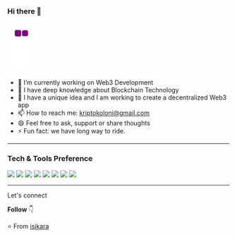 ### Hi there 👋

![snake gif](https://github.com/isikara/isikara/blob/output/github-contribution-grid-snake.gif)

- 🔭 I’m currently working on Web3 Development
- 🤔 I have deep knowledge about Blockchain Technology 
- 💬 I have a unique idea and I am working to create a decentralized Web3 app
- 📫 How to reach me: kriptokoloni@gmail.com
- 😄 Feel free to ask, support or share thoughts
- ⚡ Fun fact: we have long way to ride.

---

### Tech & Tools Preference

<img diplay = inline src = "https://img.shields.io/badge/HTML5-E34F26?style=for-the-badge&logo=html5&logoColor=white">
<img diplay = inline src = "https://img.shields.io/badge/CSS3-1572B6?style=for-the-badge&logo=css3&logoColor=white"> 
<img diplay = inline src="https://img.shields.io/badge/Bootstrap-563D7C?style=for-the-badge&logo=bootstrap&logoColor=white"> 
<img diplay = inline src="https://img.shields.io/badge/JavaScript-323330?style=for-the-badge&logo=javascript&logoColor=F7DF1E">
<img diplay = inline src="https://img.shields.io/badge/Solidity-e6e6e6?style=for-the-badge&logo=solidity&logoColor=black">
<img diplay = inline src="https://img.shields.io/badge/GIT-E44C30?style=for-the-badge&logo=git&logoColor=white">
<img diplay = inline src="https://img.shields.io/badge/GitHub-100000?style=for-the-badge&logo=github&logoColor=white">
<img diplay = inline src="https://img.shields.io/badge/VSCode-0078D4?style=for-the-badge&logo=visual%20studio%20code&logoColor=white">

---

Let's connect

**Follow** 👇

:star: From [isikara](https://github.com/isikara)

[linkedin]: https://www.linkedin.com/in/ali-isikara/
[medium]: https://medium.com/@isikaraali
